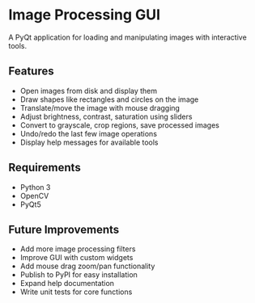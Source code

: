 # Image Processing GUI

A PyQt application for loading and manipulating images with interactive tools.

## Features

- Open images from disk and display them
- Draw shapes like rectangles and circles on the image
- Translate/move the image with mouse dragging  
- Adjust brightness, contrast, saturation using sliders
- Convert to grayscale, crop regions, save processed images
- Undo/redo the last few image operations  
- Display help messages for available tools

## Requirements

- Python 3
- OpenCV 
- PyQt5

## Future Improvements
- Add more image processing filters 
- Improve GUI with custom widgets
- Add mouse drag zoom/pan functionality
- Publish to PyPI for easy installation
- Expand help documentation
- Write unit tests for core functions
